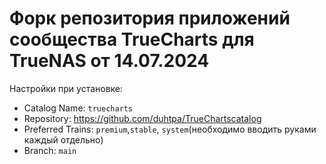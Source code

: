 # Форк репозитория приложений сообщества TrueCharts для TrueNAS от 14.07.2024

Настройки при установке:
- Catalog Name: `truecharts`
- Repository: https://github.com/duhtpa/TrueChartscatalog
- Preferred Trains: `premium`,`stable`, `system`(необходимо вводить руками каждый отдельно)
- Branch: `main`
